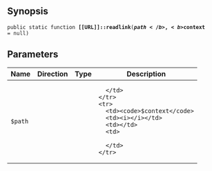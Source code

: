 ## Synopsis

<code>public static function <b>[[URL]]::readlink</b>(<b>$path</b>, <b>$context</b> = null)</code>

## Parameters

<table>
  <thead>
    <tr>
      <th>Name</th>
      <th>Direction</th>
      <th>Type</th>
      <th>Description</th>
    </tr>
  </thead>
  <tbody>
    <tr>
      <td><code>$path</code>
      <td><i></i></td>
      <td></td>
      <td>

      </td>
    </tr>
    <tr>
      <td><code>$context</code>
      <td><i></i></td>
      <td></td>
      <td>

      </td>
    </tr>
  </tbody>
</table>

